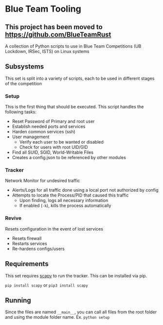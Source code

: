 # Blue Team Tooling

## This project has been moved to https://github.com/BlueTeamRust

A collection of Python scripts to use in Blue Team Competitions (UB Lockdown, IRSec, ISTS) on Linux systems

## Subsystems

This set is split into a variety of scripts, each to be used in different stages of the competition

### Setup

This is the first thing that should be executed. This script handles the following tasks:

- Reset Password of Primary and root user
- Establish needed ports and services
- Harden common services (ssh)
- User management
    - Verify each user to be wanted or disabled
    - Check for users with root UID/GID
- Find all SUID, SGID, World-Writable Files
- Creates a config.json to be referenced by other modules

### Tracker

Network Monitor for undesired traffic

- Alerts/Logs for all traffic done using a local port not authorized by config
- Attempts to locate the Process/PID that caused this traffic
    - Upon finding, logs all necessary information
    - If enabled (`-k`), kills the process automatically

### Revive

Resets configuration in the event of lost services

- Resets firewall
- Restarts services
- Re-hardens configs/users

## Requirements

This set requires [scapy](https://scapy.net) to run the tracker. This can be installed via pip.

`pip install scapy` or `pip3 install scapy`

## Running

Since the files are named `__main__`, you can call all files from the root folder and using the module folder name. Ex. `python setup`

